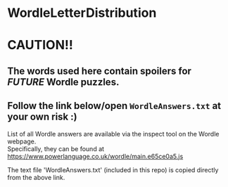 # WordleLetterDistribution

#  CAUTION!!
## The words used here contain spoilers for *FUTURE* Wordle puzzles.
## Follow the link below/open `WordleAnswers.txt` at your own risk :)

List of all Wordle answers are available via the inspect tool on the Wordle webpage.  
Specifically, they can be found at https://www.powerlanguage.co.uk/wordle/main.e65ce0a5.js

The text file 'WordleAnswers.txt' (included in this repo) is copied directly from the above link.
